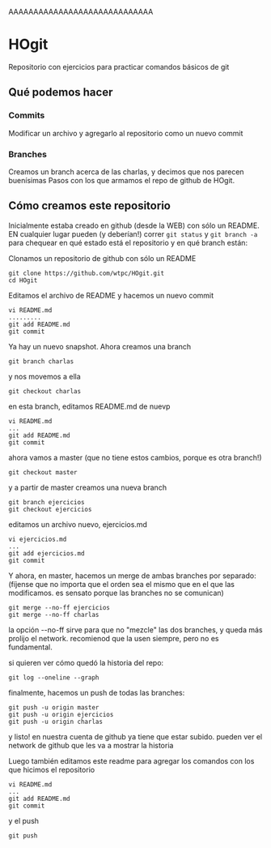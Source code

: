 AAAAAAAAAAAAAAAAAAAAAAAAAAAAA



# HOgit
Repositorio con ejercicios para practicar comandos básicos de git

## Qué podemos hacer

### Commits
Modificar un archivo y agregarlo al repositorio como un nuevo commit

### Branches
Creamos un branch acerca de las charlas, y decimos que nos parecen buenísimas
Pasos con los que armamos el repo de github de HOgit.


## Cómo creamos este repositorio

Inicialmente estaba creado en github (desde la WEB) con 
sólo un README. EN cualquier lugar pueden (y deberían!)
correr `git status` y `git branch -a` para chequear
en qué estado está el repositorio y en qué branch están:


Clonamos un repositorio de github con sólo un README

```
git clone https://github.com/wtpc/HOgit.git
cd HOgit
```

Editamos el archivo de README y hacemos un nuevo commit

```
vi README.md
.........
git add README.md
git commit
```

Ya hay un nuevo snapshot. Ahora creamos una branch

```
git branch charlas
```

y nos movemos a ella

```
git checkout charlas
```

en esta branch, editamos README.md de nuevp

```
vi README.md
...
git add README.md
git commit
```

ahora vamos a master (que no tiene estos cambios, porque es otra branch!)

```
git checkout master
```

y a partir de master creamos una nueva branch

```
git branch ejercicios
git checkout ejercicios
```

editamos un archivo nuevo, ejercicios.md

```
vi ejercicios.md
...
git add ejercicios.md
git commit
```

Y ahora, en master, hacemos un merge de ambas branches por separado:
(fíjense que no importa que el orden sea el mismo que en el que 
las modificamos. es sensato porque las branches no se comunican)

```
git merge --no-ff ejercicios
git merge --no-ff charlas
```

la opción --no-ff sirve para que no "mezcle" las dos branches, y queda más prolijo el network. recomienod que la usen siempre, pero no es fundamental.

si quieren ver cómo quedó la historia del repo:

```
git log --oneline --graph
```

finalmente, hacemos un push de todas las branches:

```
git push -u origin master
git push -u origin ejercicios
git push -u origin charlas
```

y listo! en nuestra cuenta de github ya tiene que estar subido. pueden ver el network de github que les va a mostrar la historia

Luego también editamos este readme para agregar los comandos con los que hicimos el repositorio


```
vi README.md
...
git add README.md
git commit
```

y el push

```
git push
```
